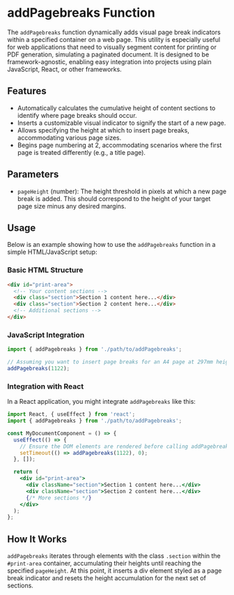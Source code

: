 # addPagebreaks Function

The `addPagebreaks` function dynamically adds visual page break indicators within a specified container on a web page. This utility is especially useful for web applications that need to visually segment content for printing or PDF generation, simulating a paginated document. It is designed to be framework-agnostic, enabling easy integration into projects using plain JavaScript, React, or other frameworks.

## Features

- Automatically calculates the cumulative height of content sections to identify where page breaks should occur.
- Inserts a customizable visual indicator to signify the start of a new page.
- Allows specifying the height at which to insert page breaks, accommodating various page sizes.
- Begins page numbering at 2, accommodating scenarios where the first page is treated differently (e.g., a title page).

## Parameters

- `pageHeight` (number): The height threshold in pixels at which a new page break is added. This should correspond to the height of your target page size minus any desired margins.

## Usage

Below is an example showing how to use the `addPagebreaks` function in a simple HTML/JavaScript setup:

### Basic HTML Structure

```html
<div id="print-area">
  <!-- Your content sections -->
  <div class="section">Section 1 content here...</div>
  <div class="section">Section 2 content here...</div>
  <!-- Additional sections -->
</div>
```

### JavaScript Integration

```javascript
import { addPagebreaks } from './path/to/addPagebreaks';

// Assuming you want to insert page breaks for an A4 page at 297mm height (approx. 1122px at 96 DPI)
addPagebreaks(1122);
```

### Integration with React

In a React application, you might integrate `addPagebreaks` like this:

```jsx
import React, { useEffect } from 'react';
import { addPagebreaks } from './path/to/addPagebreaks';

const MyDocumentComponent = () => {
  useEffect(() => {
    // Ensure the DOM elements are rendered before calling addPagebreaks
    setTimeout(() => addPagebreaks(1122), 0);
  }, []);

  return (
    <div id="print-area">
      <div className="section">Section 1 content here...</div>
      <div className="section">Section 2 content here...</div>
      {/* More sections */}
    </div>
  );
};
```

## How It Works

`addPagebreaks` iterates through elements with the class `.section` within the `#print-area` container, accumulating their heights until reaching the specified `pageHeight`. At this point, it inserts a div element styled as a page break indicator and resets the height accumulation for the next set of sections.
